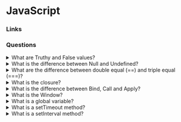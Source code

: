 # JavaScript

### Links

### Questions

<details>
  <summary>What are Truthy and False values?</summary>

  What are Truthy and False values?

  Falsy values:

  false, 0, “”, undefined, NaN

  Truthy values:

  Truthy values are everything except falsy values.

</details>

<details>
  <summary>What is the difference between Null and Undefined?</summary>

  Undefined can be found in different ways. Such as for not setting value, accessing elements or proper which do not exist.

  For null a value, we will have to set it.

</details>

<details>
  <summary>What are the difference between double equal (==) and triple equal (===)?</summary>

  Triple(===) check the value and type both.

  Double(==) convert type and after that compare values. At the time of converting and, comparing it follows its own rules.

</details>

<details>
  <summary>What is the closure?</summary>

  When we call or return a function inside of another method, they create a closed environment.

</details>

<details>
  <summary>What is the difference between Bind, Call and Apply?</summary>

  If we have any method inside an object and we want to apply that to another one, in that case, we can use the Bind, Call and Apply method.

  Firstly, Call: Need to call the Call method and send the object and parameters with separating a coma.

  Secondly, Apply: It is possible to call the Applymethod and send the object and other parameters through an array.

  Third, Bind: If it is needed to use a method, again and again, need to bind it with the new object. The bind creates a new function that will call the original one with context.

  It is not possible to use Bind, Call and Apply with the arrow function.

</details>

<details>
  <summary>What is the Window?</summary>

  A window is a global object that provides an interface for working with a DOM model of a document. It is possible to use the window object in each browser.

</details>

<details>
  <summary>What is a global variable?</summary>

  A global variable is a variable that is available from any function.

</details>

<details>
  <summary>What is a setTimeout method?</summary>

  The setTimeout method evaluates an expression or calls a function after a specified time.

</details>

<details>
  <summary>What is a setInterval method?</summary>

  The setInterval method will continue calling the function until the interval would be active.

<details>

<details>
  <summary>What data types are in JavaScript?</summary>

  The JavaScript language has two groups of data types: primitive data types and referential data types. The difference between the groups in access type. Primitive gets by value. Referential gets by link.
  The data types: Number, BigInt, String, Boolean, null, undefined, Object, Symbol.

<details>

<details>
  <summary>How to check that the object is an array?</summary>

  It is possible to check that object is an array by Array.isArray method or duck typing.

<details>

<details>
  <summary>How to check if a number is finite?</summary>

  But they have a difference in behaviour. The global isFinite try to turn the string value into a number.

<details>

<details>
  <summary>How to check that a variable is NaN?</summary>

  * isNaN - return true for NaN and undefined.
  * Number.isNaN - return true only for NaN.
  * NaN only one variable that is not equal itself.

<details>

<details>
  <summary>What is the difference between var, let and const?</summary>

  * var has a function visibility area and pops up
  * let, const has a block visibility area and not pop up
  * const cannot be reset

<details>

<details>
  <summary>What is the difference between callbacks, promises, async / await?</summary>

  All of them are ways for working with async functionality.
  
  * Callback allows putting function that will run with the result of the async operation.
  * Promises is a modern way of working with async functionality. A promise is an object that contains its state and is a microtask.
  * Async / Await is syntax sugar that provides a more comfortable way to work with promises.

<details>

<details>
  <summary>Is it possible to add new methods into standard classes?</summary>

  It is possible, but it is not good practice. 

<details>
